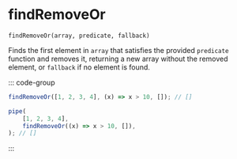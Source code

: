 # findRemoveOr

`findRemoveOr(array, predicate, fallback)`

Finds the first element in `array` that satisfies the provided `predicate` function and removes it, returning a new array without the removed element, or `fallback` if no element is found.

::: code-group

```ts [data-first]
findRemoveOr([1, 2, 3, 4], (x) => x > 10, []); // []
```

```ts [data-last]
pipe(
    [1, 2, 3, 4],
    findRemoveOr((x) => x > 10, []),
); // []
```

:::

